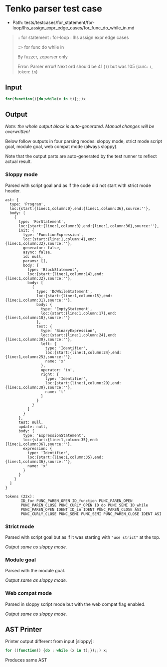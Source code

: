 # Tenko parser test case

- Path: tests/testcases/for_statement/for-loop/lhs_assign_expr_edge_cases/for_func_do_while_in.md

> :: for statement : for-loop : lhs assign expr edge cases
>
> ::> for func do while in
>
> By fuzzer, zeparser only
>
> Error: Parser error! Next ord should be 41 (`)`) but was 105 (curc: `i`, token: `in`)

## Input

`````js
for(function(){do;while(x in t)};;)x
`````

## Output

_Note: the whole output block is auto-generated. Manual changes will be overwritten!_

Below follow outputs in four parsing modes: sloppy mode, strict mode script goal, module goal, web compat mode (always sloppy).

Note that the output parts are auto-generated by the test runner to reflect actual result.

### Sloppy mode

Parsed with script goal and as if the code did not start with strict mode header.

`````
ast: {
  type: 'Program',
  loc:{start:{line:1,column:0},end:{line:1,column:36},source:''},
  body: [
    {
      type: 'ForStatement',
      loc:{start:{line:1,column:0},end:{line:1,column:36},source:''},
      init: {
        type: 'FunctionExpression',
        loc:{start:{line:1,column:4},end:{line:1,column:32},source:''},
        generator: false,
        async: false,
        id: null,
        params: [],
        body: {
          type: 'BlockStatement',
          loc:{start:{line:1,column:14},end:{line:1,column:32},source:''},
          body: [
            {
              type: 'DoWhileStatement',
              loc:{start:{line:1,column:15},end:{line:1,column:31},source:''},
              body: {
                type: 'EmptyStatement',
                loc:{start:{line:1,column:17},end:{line:1,column:18},source:''}
              },
              test: {
                type: 'BinaryExpression',
                loc:{start:{line:1,column:24},end:{line:1,column:30},source:''},
                left: {
                  type: 'Identifier',
                  loc:{start:{line:1,column:24},end:{line:1,column:25},source:''},
                  name: 'x'
                },
                operator: 'in',
                right: {
                  type: 'Identifier',
                  loc:{start:{line:1,column:29},end:{line:1,column:30},source:''},
                  name: 't'
                }
              }
            }
          ]
        }
      },
      test: null,
      update: null,
      body: {
        type: 'ExpressionStatement',
        loc:{start:{line:1,column:35},end:{line:1,column:36},source:''},
        expression: {
          type: 'Identifier',
          loc:{start:{line:1,column:35},end:{line:1,column:36},source:''},
          name: 'x'
        }
      }
    }
  ]
}

tokens (22x):
       ID_for PUNC_PAREN_OPEN ID_function PUNC_PAREN_OPEN
       PUNC_PAREN_CLOSE PUNC_CURLY_OPEN ID_do PUNC_SEMI ID_while
       PUNC_PAREN_OPEN IDENT ID_in IDENT PUNC_PAREN_CLOSE ASI
       PUNC_CURLY_CLOSE PUNC_SEMI PUNC_SEMI PUNC_PAREN_CLOSE IDENT ASI
`````

### Strict mode

Parsed with script goal but as if it was starting with `"use strict"` at the top.

_Output same as sloppy mode._

### Module goal

Parsed with the module goal.

_Output same as sloppy mode._

### Web compat mode

Parsed in sloppy script mode but with the web compat flag enabled.

_Output same as sloppy mode._

## AST Printer

Printer output different from input [sloppy]:

````js
for ((function() {do ; while (x in t);});;) x;
````

Produces same AST
